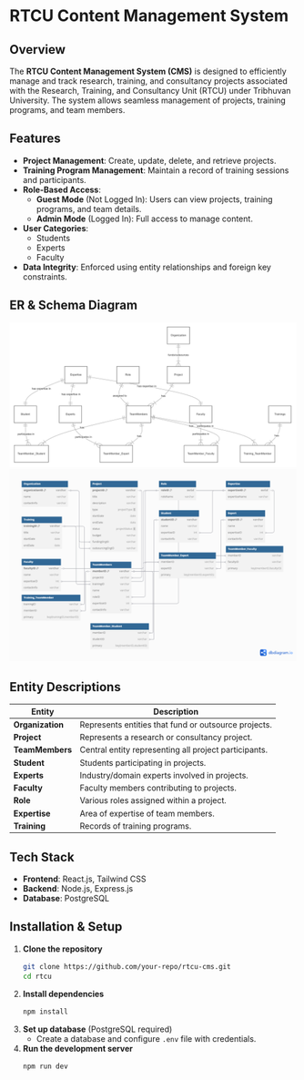 # RTCU Content Management System

## Overview
The **RTCU Content Management System (CMS)** is designed to efficiently manage and track research, training, and consultancy projects associated with the Research, Training, and Consultancy Unit (RTCU) under Tribhuvan University. The system allows seamless management of projects, training programs, and team members.

## Features
- **Project Management**: Create, update, delete, and retrieve projects.
- **Training Program Management**: Maintain a record of training sessions and participants.
- **Role-Based Access**:
  - **Guest Mode** (Not Logged In): Users can view projects, training programs, and team details.
  - **Admin Mode** (Logged In): Full access to manage content.
- **User Categories**:
  - Students
  - Experts
  - Faculty
- **Data Integrity**: Enforced using entity relationships and foreign key constraints.

## ER & Schema Diagram
![ER Diagram](images/er.png)
![SChema Diagram](images/schema.png)

## Entity Descriptions
| Entity | Description |
|--------|-------------|
| **Organization** | Represents entities that fund or outsource projects. |
| **Project** | Represents a research or consultancy project. |
| **TeamMembers** | Central entity representing all project participants. |
| **Student** | Students participating in projects. |
| **Experts** | Industry/domain experts involved in projects. |
| **Faculty** | Faculty members contributing to projects. |
| **Role** | Various roles assigned within a project. |
| **Expertise** | Area of expertise of team members. |
| **Training** | Records of training programs. |

## Tech Stack
- **Frontend**: React.js, Tailwind CSS
- **Backend**: Node.js, Express.js
- **Database**: PostgreSQL

## Installation & Setup
1. **Clone the repository**
   ```bash
   git clone https://github.com/your-repo/rtcu-cms.git
   cd rtcu
   ```
2. **Install dependencies**
   ```bash
   npm install
   ```
3. **Set up database** (PostgreSQL required)
   - Create a database and configure `.env` file with credentials.
4. **Run the development server**
   ```bash
   npm run dev
   ```

